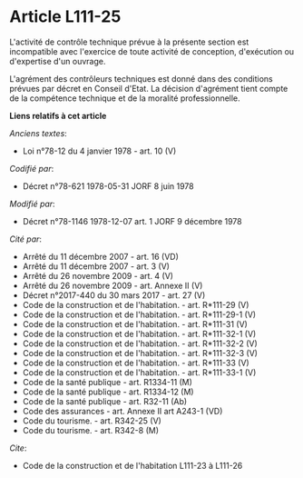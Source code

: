 # Article L111-25

L'activité de contrôle technique prévue à la présente section est incompatible avec l'exercice de toute activité de
conception, d'exécution ou d'expertise d'un ouvrage.

L'agrément des contrôleurs techniques est donné dans des conditions prévues par décret en Conseil d'Etat. La décision
d'agrément tient compte de la compétence technique et de la moralité professionnelle.

**Liens relatifs à cet article**

_Anciens textes_:

  - Loi n°78-12 du 4 janvier 1978 - art. 10 (V)

_Codifié par_:

  - Décret n°78-621 1978-05-31 JORF 8 juin 1978

_Modifié par_:

  - Décret n°78-1146 1978-12-07 art. 1 JORF 9 décembre 1978

_Cité par_:

  - Arrêté du 11 décembre 2007 - art. 16 (VD)
  - Arrêté du 11 décembre 2007 - art. 3 (V)
  - Arrêté du 26 novembre 2009 - art. 4 (V)
  - Arrêté du 26 novembre 2009 - art. Annexe II (V)
  - Décret n°2017-440 du 30 mars 2017 - art. 27 (V)
  - Code de la construction et de l'habitation. - art. R*111-29 (V)
  - Code de la construction et de l'habitation. - art. R*111-29-1 (V)
  - Code de la construction et de l'habitation. - art. R*111-31 (V)
  - Code de la construction et de l'habitation. - art. R*111-32-1 (V)
  - Code de la construction et de l'habitation. - art. R*111-32-2 (V)
  - Code de la construction et de l'habitation. - art. R*111-32-3 (V)
  - Code de la construction et de l'habitation. - art. R*111-33 (V)
  - Code de la construction et de l'habitation. - art. R*111-33-1 (V)
  - Code de la santé publique - art. R1334-11 (M)
  - Code de la santé publique - art. R1334-12 (M)
  - Code de la santé publique - art. R32-11 (Ab)
  - Code des assurances - art. Annexe II art A243-1 (VD)
  - Code du tourisme. - art. R342-25 (V)
  - Code du tourisme. - art. R342-8 (M)

_Cite_:

  - Code de la construction et de l'habitation L111-23 à L111-26
